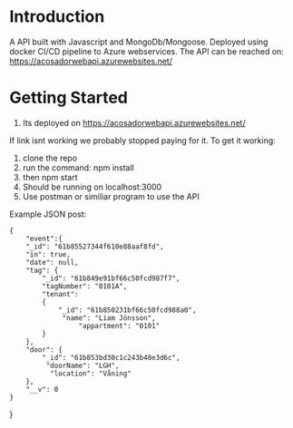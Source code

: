 # Introduction 
A API built with Javascript and MongoDb/Mongoose. Deployed using docker CI/CD pipeline to Azure webservices.
The API can be reached on: https://acosadorwebapi.azurewebsites.net/

# Getting Started
1. Its deployed on https://acosadorwebapi.azurewebsites.net/

If link isnt working we probably stopped paying for it.
To get it working:
1. clone the repo
2. run the command: npm install
3. then npm start
4. Should be running on localhost:3000
5. Use postman or similiar program to use the API


Example JSON post:

    {
        "event":{
        "_id": "61b85527344f610e88aaf8fd",
        "in": true,
        "date": null,
        "tag": {
            "_id": "61b849e91bf66c50fcd987f7",
            "tagNumber": "0101A",
            "tenant": 
            {
                "_id": "61b850231bf66c50fcd988a0",
                 "name": "Liam Jönsson",
                     "appartment": "0101"
            }
        },
        "door": {
            "_id": "61b853bd30c1c243b48e3d6c",
             "doorName": "LGH",
              "location": "Våning"
        },
        "__v": 0
    }
}
    
